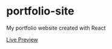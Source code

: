 # portfolio-site
My portfolio website created with React

[Live Preview](https://pmcmahan1.github.io/portfolio-site/)

